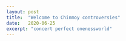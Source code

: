 ```yaml
---
layout: post
title:  "Welcome to Chinmoy controversies"
date:   2020-06-25
excerpt: "concert perfect onenessworld"
---
```

